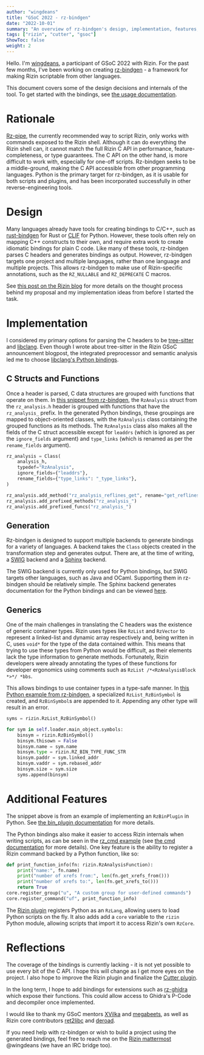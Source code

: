 ```yaml
---
author: "wingdeans"
title: "GSoC 2022 - rz-bindgen"
date: "2022-10-01"
summary: "An overview of rz-bindgen's design, implementation, features, and future."
tags: ["rizin", "cutter", "gsoc"]
ShowToc: false
weight: 2
---
```


Hello. I'm [wingdeans](https://github.com/wingdeans/), a participant of GSoC 2022 with Rizin. For the past few months, I've been working on creating [rz-bindgen](https://github.com/rizinorg/rz-bindgen) - a framework for making Rizin scriptable from other languages.

This document covers some of the design decisions and internals of the tool.
To get started with the bindings, see [the usage documentation](https://github.com/rizinorg/rz-bindgen/blob/master/doc/README.md).

# Rationale
[Rz-pipe](https://github.com/rizinorg/rz-pipe/), the currently recommended way to script Rizin, only works with commands exposed to the Rizin shell. Although it can do everything the Rizin shell can, it cannot match the full Rizin C API in performance, feature-completeness, or type guarantees. The C API on the other hand, is more difficult to work with, especially for one-off scripts. Rz-bindgen seeks to be a middle-ground, making the C API accessible from other programming languages. Python is the primary target for rz-bindgen, as it is usable for both scripts and plugins, and has been incorporated successfully in other reverse-engineering tools.

# Design
Many languages already have tools for creating bindings to C/C++, such as [rust-bindgen](https://github.com/rust-lang/rust-bindgen) for Rust or [CLIF](https://github.com/google/clif) for Python. However, these tools often rely on mapping C++ constructs to their own, and require extra work to create idiomatic bindings for plain C code. Like many of these tools, rz-bindgen parses C headers and generates bindings as output. However, rz-bindgen targets one project and multiple languages, rather than one language and multiple projects. This allows rz-bindgen to make use of Rizin-specific annotations, such as the `RZ_NULLABLE` and `RZ_DEPRECATE` C macros.

See [this post on the Rizin blog](https://rizin.re/posts/gsoc-2022-announcement/#wingdeans-automated-python-bindings) for more details on the thought process behind my proposal and my implementation ideas from before I started the task.

# Implementation
I considered my primary options for parsing the C headers to be [tree-sitter](https://github.com/tree-sitter/tree-sitter/) and [libclang](https://clang.llvm.org/docs/Tooling.html#libclang). Even though I wrote about tree-sitter in the Rizin GSoC announcement blogpost, the integrated preprocessor and semantic analysis led me to choose [libclang's Python bindings](https://libclang.readthedocs.io/en/latest/).

## C Structs and Functions
Once a header is parsed, C data structures are grouped with functions that operate on them. In [this snippet from rz-bindgen](https://github.com/rizinorg/rz-bindgen/blob/e010ce8d688cfbb12e99dc15868d818aeda21b5b/src/bindings.py), the `RzAnalysis` struct from the `rz_analysis.h` header is grouped with functions that have the `rz_analysis_` prefix. In the generated Python bindings, these groupings are mapped to object-oriented classes, with the `RzAnalysis` class containing the grouped functions as its methods. The `RzAnalysis` class also makes all the fields of the C struct accessible except for `leaddrs` (which is ignored as per the `ignore_fields` argument) and `type_links` (which is renamed as per the `rename_fields` argument).
```python
rz_analysis = Class(
    analysis_h,
    typedef="RzAnalysis",
    ignore_fields={"leaddrs"},
    rename_fields={"type_links": "_type_links"},
)

rz_analysis.add_method("rz_analysis_reflines_get", rename="get_reflines")
rz_analysis.add_prefixed_methods("rz_analysis_")
rz_analysis.add_prefixed_funcs("rz_analysis_")
```

## Generation
Rz-bindgen is designed to support multiple backends to generate bindings for a variety of languages. A backend takes the `Class` objects created in the transformation step and generates output. There are, at the time of writing, a [SWIG](https://www.swig.org/) backend and a [Sphinx](https://www.sphinx-doc.org/) backend.

The SWIG backend is currently only used for Python bindings, but SWIG targets other languages, such as Java and OCaml. Supporting them in rz-bindgen should be relatively simple.
The Sphinx backend generates documentation for the Python bindings and can be viewed [here](https://wingdeans.github.io/rz-bindgen/classes/RzAnalysis.html).

## Generics
One of the main challenges in translating the C headers was the existence of generic container types. Rizin uses types like `RzList` and `RzVector` to represent a linked-list and dynamic array respectively and, being written in C, uses `void*` for the type of the data contained within. This means that trying to use these types from Python would be difficult, as their elements lack the type information to generate methods. Fortunately, Rizin developers were already annotating the types of these functions for developer ergonomics using comments such as `RzList /*<RzAnalysisBlock *>*/ *bbs`.

This allows bindings to use container types in a type-safe manner. In [this Python example from rz-bindgen](https://github.com/rizinorg/rz-bindgen/blob/9ccbc56cefaf043b95666793dd1bc156480bbe6c/examples/3-cle_bin_plugin.py#L47), a specialized `RzList_RzBinSymbol` is created, and `RzBinSymbol`s are appended to it. Appending any other type will result in an error.
``` python
syms = rizin.RzList_RzBinSymbol()

for sym in self.loader.main_object.symbols:
    binsym = rizin.RzBinSymbol()
    binsym.thisown = False
    binsym.name = sym.name
    binsym.type = rizin.RZ_BIN_TYPE_FUNC_STR
    binsym.paddr = sym.linked_addr
    binsym.vaddr = sym.rebased_addr
    binsym.size = sym.size
    syms.append(binsym)
```

# Additional Features
The snippet above is from an example of implementing an `RzBinPlugin` in Python. See [the bin_plugin documentation](https://github.com/rizinorg/rz-bindgen/blob/9ccbc56cefaf043b95666793dd1bc156480bbe6c/doc/bin_plugin.md) for more details.

The Python bindings also make it easier to access Rizin internals when writing scripts, as can be seen in the [rz_cmd example](https://github.com/rizinorg/rz-bindgen/blob/9ccbc56cefaf043b95666793dd1bc156480bbe6c/examples/4b-rz_cmd.py) (see [the cmd documentation](https://github.com/rizinorg/rz-bindgen/blob/9ccbc56cefaf043b95666793dd1bc156480bbe6c/doc/cmd.md) for more details). One key feature is the ability to register a Rizin command backed by a Python function, like so:
```py
def print_function_info(fn: rizin.RzAnalysisFunction):
    print("name:", fn.name)
    print("number of xrefs from:", len(fn.get_xrefs_from()))
    print("number of xrefs to:", len(fn.get_xrefs_to()))
    return True
core.register_group("u", "A custom group for user-defined commands")
core.register_command("uf", print_function_info)
```

The [Rizin plugin](https://github.com/rizinorg/rz-bindgen/blob/9ccbc56cefaf043b95666793dd1bc156480bbe6c/plugin) registers Python as an `RzLang`, allowing users to load Python scripts on the fly. It also adds add a `core` variable to the `rizin` Python module, allowing scripts that import it to access Rizin's own `RzCore`.

# Reflections
The coverage of the bindings is currently lacking - it is not yet possible to use every bit of the C API. I hope this will change as I get more eyes on the project.
I also hope to improve the Rizin plugin and finalize the [Cutter plugin](https://github.com/rizinorg/rz-bindgen/blob/9ccbc56cefaf043b95666793dd1bc156480bbe6c/cutter).

In the long term, I hope to add bindings for extensions such as [rz-ghidra](https://github.com/rizinorg/rz-ghidra) which expose their functions. This could allow access to Ghidra's P-Code and decompiler once implemented.

I would like to thank my GSoC mentors [XVilka](https://github.com/XVilka) and [megabeets](https://github.com/ITAYC0HEN), as well as Rizin core contributors [ret2libc](https://github.com/ret2libc) and [deroad](https://github.com/wargio).

If you need help with rz-bindgen or wish to build a project using the generated bindings, feel free to reach me on the [Rizin mattermost](https://rizin.re/community/) @wingdeans (we have an IRC bridge too).
